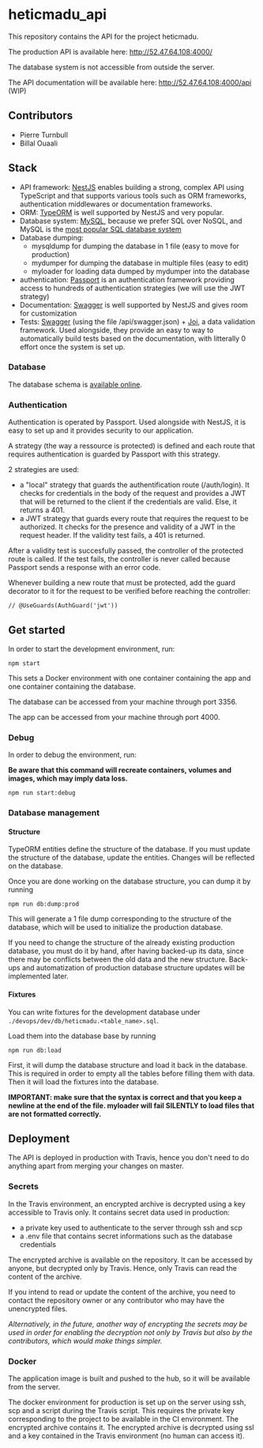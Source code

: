# heticmadu_api

This repository contains the API for the project heticmadu.

The production API is available here: http://52.47.64.108:4000/ 

The database system is not accessible from outside the server.

The API documentation will be available here: http://52.47.64.108:4000/api (WIP)

## Contributors

- Pierre Turnbull
- Billal Ouaali

## Stack

- API framework: [NestJS](https://nestjs.com/) enables building a strong, complex API using TypeScript and that supports various tools such as ORM frameworks, authentication middlewares or documentation frameworks.
- ORM: [TypeORM](https://typeorm.io/#/) is well supported by NestJS and very popular.
- Database system: [MySQL](https://www.mysql.com/fr/), because we prefer SQL over NoSQL, and MySQL is the [most popular SQL database system](https://www.eversql.com/most-popular-databases-in-2018-according-to-stackoverflow-survey/)
- Database dumping:
    - mysqldump for dumping the database in 1 file (easy to move for production)
    - mydumper for dumping the database in multiple files (easy to edit)
    - myloader for loading data dumped by mydumper into the database
- authentication: [Passport](http://www.passportjs.org/) is an authentication framework providing access to hundreds of authentication strategies (we will use the JWT strategy)
- Documentation: [Swagger](https://swagger.io/) is well supported by NestJS and gives room for customization
- Tests: [Swagger](https://swagger.io/) (using the file /api/swagger.json) + [Joi](https://github.com/hapijs/joi), a data validation framework. Used alongside, they provide an easy to way to automatically build tests based on the documentation, with litterally 0 effort once the system is set up.

### Database

The database schema is [available online](https://app.quickdatabasediagrams.com/#/d/IwTszG).

### Authentication

Authentication is operated by Passport. Used alongside with NestJS, it is easy to set up and it provides security to our application.

A strategy (the way a ressource is protected) is defined and each route that requires authentication is guarded by Passport with this strategy.

2 strategies are used:
- a "local" strategy that guards the authentification route (/auth/login). It checks for credentials in the body of the request and provides a JWT that will be returned to the client if the credentials are valid. Else, it returns a 401.
- a JWT strategy that guards every route that requires the request to be authorized. It checks for the presence and validity of a JWT in the request header. If the validity test fails, a 401 is returned.

After a validity test is succesfully passed, the controller of the protected route is called. If the test fails, the controller is never called because Passport sends a response with an error code.

Whenever building a new route that must be protected, add the guard decorator to it for the request to be verified before reaching the controller:

```
// @UseGuards(AuthGuard('jwt'))
```

## Get started

In order to start the development environment, run:

```
npm start
```

This sets a Docker environment with one container containing the app and one container containing the database.

The database can be accessed from your machine through port 3356.

The app can be accessed from your machine through port 4000.

### Debug

In order to debug the environment, run:

__Be aware that this command will recreate containers, volumes and images, which may imply data loss.__

```
npm run start:debug
```

### Database management

#### Structure

TypeORM entities define the structure of the database. If you must update the structure of the database, update the entities. Changes will be reflected on the database.

Once you are done working on the database structure, you can dump it by running

```
npm run db:dump:prod
```

This will generate a 1 file dump corresponding to the structure of the database, which will be used to initialize the production database.

If you need to change the structure of the already existing production database, you must do it by hand, after having backed-up its data, since there may be conflicts between the old data and the new structure. Back-ups and automatization of production database structure updates will be implemented later.

#### Fixtures

You can write fixtures for the development database under `./devops/dev/db/heticmadu.<table_name>.sql`.

Load them into the database base by running

```
npm run db:load
```

First, it will dump the database structure and load it back in the database. This is required in order to empty all the tables before filling them with data. Then it will load the fixtures into the database.

__IMPORTANT: make sure that the syntax is correct and that you keep a newline at the end of the file. myloader will fail SILENTLY to load files that are not formatted correctly.__


## Deployment

The API is deployed in production with Travis, hence you don't need to do anything apart from merging your changes on master.

### Secrets

In the Travis environment, an encrypted archive is decrypted using a key accessible to Travis only.  It contains secret data used in production:
- a private key used to authenticate to the server through ssh and scp
- a .env file that contains secret informations such as the database credentials

The encrypted archive is available on the repository. It can be accessed by anyone, but decrypted only by Travis. Hence, only Travis can read the content of the archive.

If you intend to read or update the content of the archive, you need to contact the repository owner or any contributor who may have the unencrypted files.

_Alternatively, in the future, another way of encrypting the secrets may be used in order for enabling the decryption not only by Travis but also by the contributors, which would make things simpler._

### Docker

The application image is built and pushed to the hub, so it will be available from the server.

The docker environment for production is set up on the server using ssh, scp and a script during the Travis script. This requires the private key corresponding to the project to be available in the CI environment. The encrypted archive contains it. The encrypted archive is decrypted using ssl and a key contained in the Travis environment (no human can access it).
